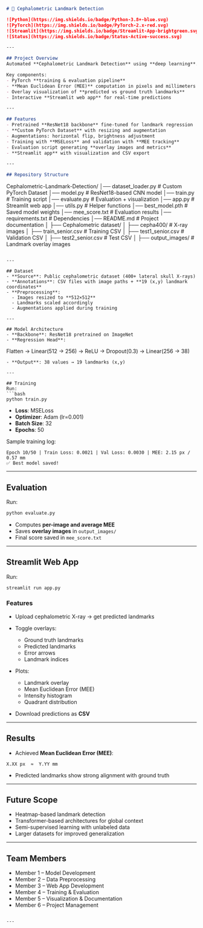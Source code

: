 ```markdown
# 🧠 Cephalometric Landmark Detection

![Python](https://img.shields.io/badge/Python-3.8+-blue.svg)  
![PyTorch](https://img.shields.io/badge/PyTorch-2.x-red.svg)  
![Streamlit](https://img.shields.io/badge/Streamlit-App-brightgreen.svg)  
![Status](https://img.shields.io/badge/Status-Active-success.svg)

---

## Project Overview
Automated **Cephalometric Landmark Detection** using **deep learning**. The system predicts **19 anatomical landmarks** on lateral skull X-rays for applications in **orthodontics, craniofacial surgery planning, and diagnostic analysis**.

Key components:
- PyTorch **training & evaluation pipeline**
- **Mean Euclidean Error (MEE)** computation in pixels and millimeters
- Overlay visualization of **predicted vs ground truth landmarks**
- Interactive **Streamlit web app** for real-time predictions

---

## Features
- Pretrained **ResNet18 backbone** fine-tuned for landmark regression
- **Custom PyTorch Dataset** with resizing and augmentation
- Augmentations: horizontal flip, brightness adjustment
- Training with **MSELoss** and validation with **MEE tracking**
- Evaluation script generating **overlay images and metrics**
- **Streamlit app** with visualization and CSV export

---

## Repository Structure
```

Cephalometric-Landmark-Detection/
│── dataset\_loader.py       # Custom PyTorch Dataset
│── model.py                # ResNet18-based CNN model
│── train.py                # Training script
│── evaluate.py             # Evaluation + visualization
│── app.py                  # Streamlit web app
│── utils.py                # Helper functions
│── best\_model.pth          # Saved model weights
│── mee\_score.txt           # Evaluation results
│── requirements.txt        # Dependencies
│── README.md               # Project documentation
│
├── Cephalometric dataset/
│   ├── cepha400/           # X-ray images
│   ├── train\_senior.csv    # Training CSV
│   ├── test1\_senior.csv    # Validation CSV
│   ├── test2\_senior.csv    # Test CSV
│
├── output\_images/          # Landmark overlay images

```

---

## Dataset
- **Source**: Public cephalometric dataset (400+ lateral skull X-rays)
- **Annotations**: CSV files with image paths + **19 (x,y) landmark coordinates**
- **Preprocessing**:
  - Images resized to **512×512**
  - Landmarks scaled accordingly
  - Augmentations applied during training

---

## Model Architecture
- **Backbone**: ResNet18 pretrained on ImageNet
- **Regression Head**:
```

Flatten → Linear(512 → 256) → ReLU → Dropout(0.3) → Linear(256 → 38)

````
- **Output**: 38 values → 19 landmarks (x,y)

---

## Training
Run:
```bash
python train.py
````

* **Loss**: MSELoss
* **Optimizer**: Adam (lr=0.001)
* **Batch Size**: 32
* **Epochs**: 50

Sample training log:

```
Epoch 10/50 | Train Loss: 0.0021 | Val Loss: 0.0030 | MEE: 2.15 px / 0.57 mm
✅ Best model saved!
```

---

## Evaluation

Run:

```bash
python evaluate.py
```

* Computes **per-image and average MEE**
* Saves **overlay images** in `output_images/`
* Final score saved in `mee_score.txt`

---

## Streamlit Web App

Run:

```bash
streamlit run app.py
```

### Features

* Upload cephalometric X-ray → get predicted landmarks
* Toggle overlays:

  * Ground truth landmarks
  * Predicted landmarks
  * Error arrows
  * Landmark indices
* Plots:

  * Landmark overlay
  * Mean Euclidean Error (MEE)
  * Intensity histogram
  * Quadrant distribution
* Download predictions as **CSV**

---

## Results

* Achieved **Mean Euclidean Error (MEE)**:

```
X.XX px  ≈  Y.YY mm
```

* Predicted landmarks show strong alignment with ground truth

---

## Future Scope

* Heatmap-based landmark detection
* Transformer-based architectures for global context
* Semi-supervised learning with unlabeled data
* Larger datasets for improved generalization

---

## Team Members

* Member 1 – Model Development
* Member 2 – Data Preprocessing
* Member 3 – Web App Development
* Member 4 – Training & Evaluation
* Member 5 – Visualization & Documentation
* Member 6 – Project Management

```

---


```
